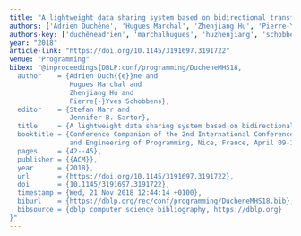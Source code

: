 ```yaml
---
title: "A lightweight data sharing system based on bidirectional transformations"
authors: ['Adrien Duchêne', 'Hugues Marchal', 'Zhenjiang Hu', 'Pierre-Yves Schobbens']
authors-key: ['duchêneadrien', 'marchalhugues', 'huzhenjiang', 'schobbenspierreyves']
year: "2018"
article-link: "https://doi.org/10.1145/3191697.3191722"
venue: "Programming"
bibex: "@inproceedings{DBLP:conf/programming/DucheneMHS18,
  author    = {Adrien Duch{{e}}ne and
               Hugues Marchal and
               Zhenjiang Hu and
               Pierre{-}Yves Schobbens},
  editor    = {Stefan Marr and
               Jennifer B. Sartor},
  title     = {A lightweight data sharing system based on bidirectional transformations},
  booktitle = {Conference Companion of the 2nd International Conference on Art, Science,
               and Engineering of Programming, Nice, France, April 09-12, 2018},
  pages     = {42--45},
  publisher = {{ACM}},
  year      = {2018},
  url       = {https://doi.org/10.1145/3191697.3191722},
  doi       = {10.1145/3191697.3191722},
  timestamp = {Wed, 21 Nov 2018 12:44:14 +0100},
  biburl    = {https://dblp.org/rec/conf/programming/DucheneMHS18.bib},
  bibsource = {dblp computer science bibliography, https://dblp.org}
}"
---
```

